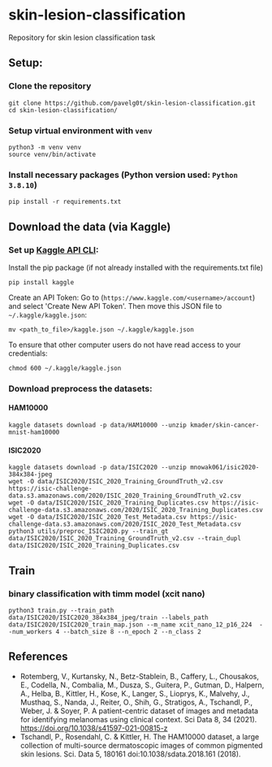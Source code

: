 # skin-lesion-classification
Repository for skin lesion classification task


## Setup:
### Clone the repository
```
git clone https://github.com/pavelg0t/skin-lesion-classification.git
cd skin-lesion-classification/
```

### Setup virtual environment with `venv`
```
python3 -m venv venv
source venv/bin/activate
```
### Install necessary packages (Python version used: `Python 3.8.10`)
```
pip install -r requirements.txt
```

## Download the data (via Kaggle)
### Set up [Kaggle API CLI](https://github.com/Kaggle/kaggle-api):
Install the pip package (if not already installed with the requirements.txt file)
```
pip install kaggle
```
Create an API Token:
Go to (`https://www.kaggle.com/<username>/account`) and select 'Create New API Token'.
Then move this JSON file to `~/.kaggle/kaggle.json`:
```
mv <path_to_file>/kaggle.json ~/.kaggle/kaggle.json
```
To ensure that other computer users do not have read access to your credentials:
```
chmod 600 ~/.kaggle/kaggle.json
```

### Download preprocess the datasets:
#### HAM10000
```
kaggle datasets download -p data/HAM10000 --unzip kmader/skin-cancer-mnist-ham10000
```

#### ISIC2020
```
kaggle datasets download -p data/ISIC2020 --unzip mnowak061/isic2020-384x384-jpeg
wget -O data/ISIC2020/ISIC_2020_Training_GroundTruth_v2.csv https://isic-challenge-data.s3.amazonaws.com/2020/ISIC_2020_Training_GroundTruth_v2.csv
wget -O data/ISIC2020/ISIC_2020_Training_Duplicates.csv https://isic-challenge-data.s3.amazonaws.com/2020/ISIC_2020_Training_Duplicates.csv
wget -O data/ISIC2020/ISIC_2020_Test_Metadata.csv https://isic-challenge-data.s3.amazonaws.com/2020/ISIC_2020_Test_Metadata.csv
python3 utils/preproc_ISIC2020.py --train_gt data/ISIC2020/ISIC_2020_Training_GroundTruth_v2.csv --train_dupl data/ISIC2020/ISIC_2020_Training_Duplicates.csv
```

## Train
### binary classification with timm model (xcit nano)
```
python3 train.py --train_path data/ISIC2020/ISIC2020_384x384_jpeg/train --labels_path data/ISIC2020/ISIC2020_train_map.json --m_name xcit_nano_12_p16_224  --num_workers 4 --batch_size 8 --n_epoch 2 --n_class 2
```


## References

- Rotemberg, V., Kurtansky, N., Betz-Stablein, B., Caffery, L., Chousakos, E., Codella, N., Combalia, M., Dusza, S., Guitera, P., Gutman, D., Halpern, A., Helba, B., Kittler, H., Kose, K., Langer, S., Lioprys, K., Malvehy, J., Musthaq, S., Nanda, J., Reiter, O., Shih, G., Stratigos, A., Tschandl, P., Weber, J. & Soyer, P. A patient-centric dataset of images and metadata for identifying melanomas using clinical context. Sci Data 8, 34 (2021). https://doi.org/10.1038/s41597-021-00815-z
- Tschandl, P., Rosendahl, C. & Kittler, H. The HAM10000 dataset, a large collection of multi-source dermatoscopic images of common pigmented skin lesions. Sci. Data 5, 180161 doi:10.1038/sdata.2018.161 (2018).
